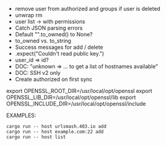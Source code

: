 * remove user from authorized and groups if user is deleted 
* unwrap rm
* user list -> with permissions 
* Catch JSON parsing errors
* Default "".to_owned() to None?
* to_owned vs. to_string
* Success messages for add / delete
* .expect("Couldn't read public key.")
* user_id => id?
* DOC: "unknown => ... to get a list of hostnames available"
* DOC: SSH v2 only
* Create authorized on first sync

export OPENSSL_ROOT_DIR=/usr/local/opt/openssl
export OPENSSL_LIB_DIR=/usr/local/opt/openssl/lib
export OPENSSL_INCLUDE_DIR=/usr/local/opt/openssl/include

EXAMPLES:

    cargo run -- host urlsmash.403.io add
    cargo run -- host example.com:22 add
    cargo run -- host list